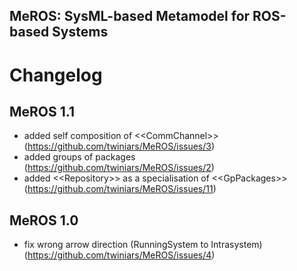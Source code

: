 ## MeROS: SysML-based Metamodel for ROS-based Systems 

# Changelog

## MeROS 1.1
* added self composition of \<\<CommChannel\>\> (https://github.com/twiniars/MeROS/issues/3)
* added groups of packages (https://github.com/twiniars/MeROS/issues/2)
* added \<\<Repository\>\> as a specialisation of \<\<GpPackages\>\> (https://github.com/twiniars/MeROS/issues/11)

## MeROS 1.0
* fix wrong arrow direction (RunningSystem to Intrasystem) (https://github.com/twiniars/MeROS/issues/4)



